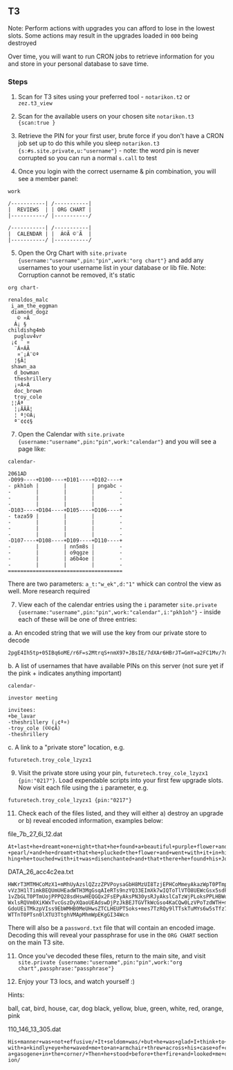 ## T3

Note: Perform actions with upgrades you can afford to lose in the lowest slots. Some actions may result in the upgrades loaded in `000` being destroyed

Over time, you will want to run CRON jobs to retrieve information for you and store in your personal database to save time.

### Steps

1. Scan for T3 sites using your preferred tool - `notarikon.t2` or `zez.t3_view`

2. Scan for the available users on your chosen site `notarikon.t3 {scan:true }`

3. Retrieve the PIN for your first user, brute force if you don't have a CRON job set up to do this while you sleep `notarikon.t3 {s:#s.site.private,u:"username"}` - note: the word pin is never corrupted so you can run a normal `s.call` to test

4. Once you login with the correct username & pin combination, you will see a member panel:

```
work

/-----------| /-----------| 
|  REVIEWS  | | ORG CHART |
|-----------/ |-----------/

/-----------| /-----------| 
|  CALENDAR | |  Á©Ã ©¨Ã  |
|-----------/ |-----------/
```

5. Open the Org Chart with `site.private {username:"username",pin:"pin",work:"org chart"}` and add any usernames to your username list in your database or lib file. Note: Corruption cannot be removed, it's static

```
org chart- 

renaldos_malc
 i_am_the_eggman
 diamond_dogz
   © ¤Ã 
  Á¡ §
childishg4mb
  pugluv4vr
 ¡¢ ¨ ¤
  ¨Á¤ÁÃ
   ¤¨¡Á¨©ª
  ¦§Ã¦
 shawn_aa
  d_bowman
  theshrillery
  ¡¤Á¤Á
  doc_brown
  troy_cole
 ¦¦Ãª
  ¦¡ÃÃÃ¦
  ¦ ª¦©Á¡
  ª¨¢¢¢§
```

7. Open the Calendar with `site.private {username:"username",pin:"pin",work:"calendar"}` and you will see a page like:

```
calendar- 

2061AD
-D099----+D100----+D101----+D102----+
- pkh1oh |        |        | pngabc -
-        |        |        |        -
-        |        |        |        -
-        |        |        |        -
-D103----+D104----+D105----+D106----+
- taza59 |        |        |        -
-        |        |        |        -
-        |        |        |        -
-        |        |        |        -
-D107----+D108----+D109----+D110----+
-        |        | nn5m8s |        -
-        |        | o9qgze |        -
-        |        | a6b4oe |        -
-        |        |        |        -
=====================================
```

There are two parameters: `a_t:"w_ek",d:"1"` whick can control the view as well. More research required

7. View each of the calendar entries using the `i` parameter `site.private {username:"username",pin:"pin",work:"calendar",i:"pkh1oh"}` - inside each of these will be one of three entries:

a. An encoded string that we will use the key from our private store to decode

```
2pgE4Ih5tp+05IBq6oME/r6F=s2MtrqS+nmX97+JBsIE/7dXAr6HBrJT=GmY=a2FC1Mv/7da/82J+8xenKm7vamE1auJ8aVFBKqW9lNE1WZE9pyb/7VQ8a2J8b+FB7BM=Klv9q9P9rmo+rqF8a+W+7qP9lNE1WZE9pyR/Kqd8aZDBaqQ/a6W9lNE1WZE9pyY/r6W+6hNAZhJ=KhJBrFJAKlv
```

b. A list of usernames that have available PINs on this server (not sure yet if the pink + indicates anything important)

```
calendar- 

investor meeting

invitees:
+be_lavar
-theshrillery (¡¢ª¤)
-troy_cole (©©¢Ã)
-theshrillery
```

c. A link to a "private store" location, e.g.

```
futuretech.troy_cole_lzyzx1
```

9. Visit the private store using your pin, `futuretech.troy_cole_lzyzx1 {pin:"0217"}`. Load expendable scripts into your first few upgrade slots. Now visit each file using the `i` parameter, e.g.

```
futuretech.troy_cole_lzyzx1 {pin:"0217"}
```

11. Check each of the files listed, and they will either a) destroy an upgrade or b) reveal encoded information, examples below:

file_7b_27_6i_12.dat

```
At+last+he+dreamt+one+night+that+he+found+a+beautiful+purple+flower+and+that+in+the+middle+of+it+lay+a+costly
+pearl/+and+he+dreamt+that+he+plucked+the+flower+and+went+with+it+in+his+hand+into+the+castle+and+that+everyt
hing+he+touched+with+it+was+disenchanted+and+that+there+he+found+his+Jorinda+again/
```

DATA_26_acc4c2ea.txt

```
HWKrT3MTMHCoMzX1+mMhUyAzslQZzzZPVPoysaGbH8MzUI8TzjEPHCoMmeyAkazWpT0PTmpw0MTPWDuKTFs3vsSGa3AWnmUoUE2Usr0EeGV3T
vVz3H1lTimkBEQUmUHEadWTH3MgGsqAIeRTs9nzYQ33EImXk7wIQToTlVTO8UEWcGsx5sdPMH0PTmdkAQdWaH6lnUs60yMmbyDjPTLHFoQRJH
1vZbGLT0PTmUojPPPQ28sdHswHEQGQx2FsEPyAksPN30ysRJyAkslCaTzWjPLoksPPLHBWdPswHEbKVnT3IUsp4sTTLHFpbWmy9lsiJWDnPim
WxlsRQVm0XiKWxTvcGszDyXQaoUEAdswDjPzJkBEJTGVTkWcGso4KaCQw0LzVPoTzdWTH+msuZk9rMca30pVbQ10ENPTs8vZTmessTzxskyPX
GdoUEiTMkzpVIss9EbWMHB0MeUHwsZTCLHEUPTSoks+mes7TzRQy9lTTskTuMYs6w5sTfz7vZTm49rVdYVTwWlGZ2EIcFs49NdNLHCvzVPoT3
WTTnT0PTsn0lXTU3TtghVMApMhmWpEKgGI34Wcn
```

There will also be a `password.txt` file that will contain an encoded image. Decoding this will reveal your passphrase for use in the `ORG CHART` section on the main T3 site.

11. Once you've decoded these files, return to the main site, and visit `site.private {username:"username",pin:"pin",work:"org chart",passphrase:"passphrase"}`

12. Enjoy your T3 locs, and watch yourself :)


Hints:

ball, cat, bird, house, car, dog
black, yellow, blue, green, white, red, orange, pink


110_146_13<corrupt char>_305.dat
```
His+manner+was+not+effusive/+It+seldom+was/+but+he+was+glad+I+think+to+see+me/+With+hardly+a+word+spoken+but+
with+a+kindly+eye+he+waved+me+to+an+armchair+threw+across+his+case+of+cigars+and+indicated+a+spirit+case+and+
a+gasogene+in+the+corner/+Then+he+stood+before+the+fire+and+looked+me+over+in+his+singular+introspective+fash
ion/
```

